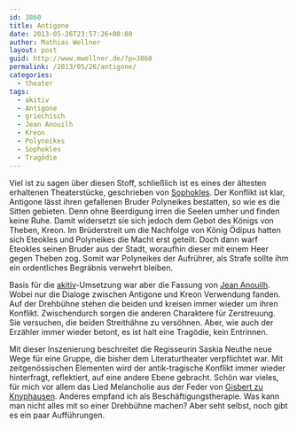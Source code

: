 ```yaml
---
id: 3860
title: Antigone
date: 2013-05-26T23:57:26+00:00
author: Mathias Wellner
layout: post
guid: http://www.mwellner.de/?p=3860
permalink: /2013/05/26/antigone/
categories:
  - theater
tags:
  - akitiv
  - Antigone
  - griechisch
  - Jean Anouilh
  - Kreon
  - Polyneikes
  - Sophokles
  - Tragödie
---
```

Viel ist zu sagen über diesen Stoff, schließlich ist es eines der ältesten erhaltenen Theaterstücke, geschrieben von [Sophokles](http://de.wikipedia.org/wiki/Sophokles). Der Konflikt ist klar, Antigone lässt ihren gefallenen Bruder Polyneikes bestatten, so wie es die Sitten gebieten. Denn ohne Beerdigung irren die Seelen umher und finden keine Ruhe. Damit widersetzt sie sich jedoch dem Gebot des Königs von Theben, Kreon. Im Brüderstreit um die Nachfolge von König Ödipus hatten sich Eteokles und Polyneikes die Macht erst geteilt. Doch dann warf Eteokles seinen Bruder aus der Stadt, woraufhin dieser mit einem Heer gegen Theben zog. Somit war Polyneikes der Aufrührer, als Strafe sollte ihm ein ordentliches Begräbnis verwehrt bleiben. 

Basis für die [akitiv](http://www.aki.ethz.ch/akitiv/)-Umsetzung war aber die Fassung von [Jean Anouilh](http://de.wikipedia.org/wiki/Jean_Anouilh). Wobei nur die Dialoge zwischen Antigone und Kreon Verwendung fanden. Auf der Drehbühne stehen die beiden und kreisen immer wieder um ihren Konflikt. Zwischendurch sorgen die anderen Charaktere für Zerstreuung. Sie versuchen, die beiden Streithähne zu versöhnen. Aber, wie auch der Erzähler immer wieder betont, es ist halt eine Tragödie, kein Entrinnen. 

Mit dieser Inszenierung beschreitet die Regisseurin Saskia Neuthe neue Wege für eine Gruppe, die bisher dem Literaturtheater verpflichtet war. Mit zeitgenössischen Elementen wird der antik-tragische Konflikt immer wieder hinterfragt, reflektiert, auf eine andere Ebene gebracht. Schön war vieles, für mich vor allem das Lied Melancholie aus der Feder von [Gisbert zu Knyphausen](http://www.gisbertzuknyphausen.de/). Anderes empfand ich als Beschäftigungstherapie. Was kann man nicht alles mit so einer Drehbühne machen? Aber seht selbst, noch gibt es ein paar Aufführungen.